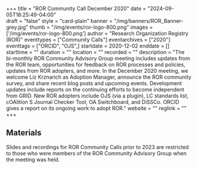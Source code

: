 +++
title = "ROR Community Call December 2020" 
date = "2024-09-05T18:25:49-04:00"  
draft = "false" 
style = "card-plain" 
banner = "/img/banners/ROR_Banner-grey.jpg" 
thumb = "/img/events/ror-logo-800.png" 
images = ['/img/events/ror-logo-800.png']
author = "Research Organization Registry (ROR)" 
eventtypes = ["Community Calls"]
eventarchives = ["2020"]
eventtags = ["ORCID", "OJS",]
startdate = 2020-12-02
enddate = []
starttime = ""
duration = ""
location = ""
recorded = ""
description = "The bi-monthly ROR Community Advisory Group meeting includes updates from the ROR team, opportunities for feedback on ROR processes and policies, updates from ROR adopters, and more. In the December 2020 meeting, we welcome Liz Krznarich as Adoption Manager, announce the ROR community survey, and share recent blog posts and upcoming events. Development updates include reports on the continuing efforts to become independent from GRID. New ROR adopters include OJS (via a plugin), LC standards list, cOAlition S Journal Checker Tool, OA Switchboard, and DiSSCo. ORCID gives a report on its ongoing work to adopt ROR."
website = ""
reglink = ""
+++

## Materials 

Slides and recordings for ROR Community Calls prior to 2023 are restricted to those who were members of the ROR Community Advisory Group when the meeting was held. 